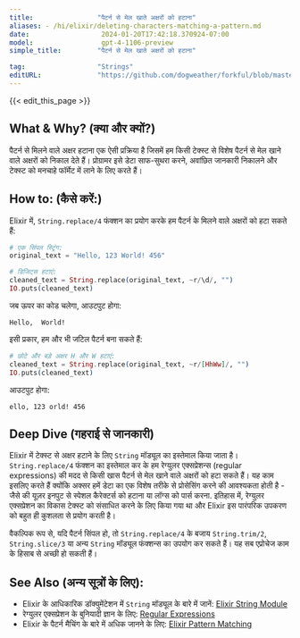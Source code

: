 ```yaml
---
title:                "पैटर्न से मेल खाते अक्षरों को हटाना"
aliases: - /hi/elixir/deleting-characters-matching-a-pattern.md
date:                  2024-01-20T17:42:18.370924-07:00
model:                 gpt-4-1106-preview
simple_title:         "पैटर्न से मेल खाते अक्षरों को हटाना"

tag:                  "Strings"
editURL:              "https://github.com/dogweather/forkful/blob/master/content/hi/elixir/deleting-characters-matching-a-pattern.md"
---
```


{{< edit_this_page >}}

## What & Why? (क्या और क्यों?)
पैटर्न से मिलने वाले अक्षर हटाना एक ऐसी प्रक्रिया है जिसमें हम किसी टेक्स्ट से विशेष पैटर्न से मेल खाने वाले अक्षरों को निकाल देते हैं। प्रोग्रामर इसे डेटा साफ-सुथरा करने, अवांछित जानकारी निकालने और टेक्स्ट को मनचाहे फॉर्मेट में लाने के लिए करते हैं।

## How to: (कैसे करें:)
Elixir में, `String.replace/4` फंक्शन का प्रयोग करके हम पैटर्न के मिलने वाले अक्षरों को हटा सकते हैं:

```elixir
# एक सिंपल स्ट्रिंग:
original_text = "Hello, 123 World! 456"

# डिजिट्स हटाएं:
cleaned_text = String.replace(original_text, ~r/\d/, "")
IO.puts(cleaned_text)
```

जब ऊपर का कोड चलेगा, आउटपुट होगा:
```
Hello,  World! 
```

इसी प्रकार, हम और भी जटिल पैटर्न बना सकते हैं:

```elixir
# छोटे और बड़े अक्षर H और W हटाएं:
cleaned_text = String.replace(original_text, ~r/[HhWw]/, "")
IO.puts(cleaned_text)
```

आउटपुट होगा:
```
ello, 123 orld! 456
```

## Deep Dive (गहराई से जानकारी)
Elixir में टेक्स्ट से अक्षर हटाने के लिए `String` मॉड्यूल का इस्तेमाल किया जाता है। `String.replace/4` फंक्शन का इस्तेमाल कर के हम रेग्युलर एक्सप्रेशन्स (regular expressions) की मदद से किसी खास पैटर्न से मेल खाने वाले अक्षरों को हटा सकते हैं। यह काम इसलिए करते हैं क्योंकि अक्सर हमें डेटा का एक विशेष तरीके से प्रोसेसिंग करने की आवश्यकता होती है - जैसे की यूज़र इनपुट से स्पेशल कैरेक्टर्स को हटाना या लॉग्स को पार्स करना. इतिहास में, रेग्युलर एक्सप्रेशन का विकास टेक्स्ट को संसाधित करने के लिए किया गया था और Elixir इस पारंपरिक उपकरण को बहुत ही कुशलता से प्रयोग करती है।

वैकल्पिक रूप से, यदि पैटर्न सिंपल हो, तो `String.replace/4` के बजाय `String.trim/2`, `String.slice/3` या अन्य `String` मॉड्यूल फंक्शन्स का उपयोग कर सकते हैं। यह सब एप्रोचेज काम के हिसाब से अच्छी हो सकती हैं। 

## See Also (अन्य सूत्रों के लिए):
- Elixir के आधिकारिक डॉक्युमेंटेशन में `String` मॉड्यूल के बारे में जानें: [Elixir String Module](https://hexdocs.pm/elixir/String.html)
- रेग्युलर एक्सप्रेशन के बुनियादी ज्ञान के लिए: [Regular Expressions](https://www.regular-expressions.info/)
- Elixir के पैटर्न मैचिंग के बारे में अधिक जानने के लिए: [Elixir Pattern Matching](https://elixir-lang.org/getting-started/pattern-matching.html)
